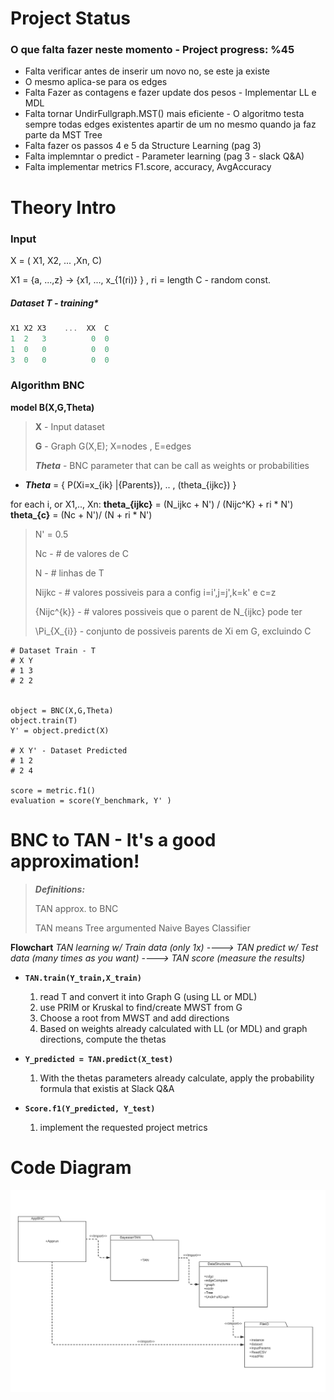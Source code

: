 # Project Status
  
### O que falta fazer neste momento -  Project progress: %45
 
 *  Falta verificar antes de inserir um novo no, se este ja existe
 *  O mesmo aplica-se para os edges
 *  Falta Fazer as contagens e fazer update dos pesos - Implementar LL e MDL
 *  Falta tornar UndirFullgraph.MST() mais eficiente - O algoritmo testa sempre todas edges existentes apartir de  um no mesmo quando ja faz parte da MST Tree 
 *  Falta fazer os passos 4 e 5 da Structure Learning (pag 3)
 *  Falta implemntar o predict - Parameter learning (pag 3 - slack Q&A)
 *  Falta implementar metrics F1.score, accuracy, AvgAccuracy



# Theory Intro 


### Input 
X = ( X1, X2, ... ,Xn, C)

X1 = {a, ...,z} -> {x1, ..., x_{1(ri)} }  , ri = length 
C - random const. 


##### Dataset T - training* 
```c
X1 X2 X3    ...  XX  C
1  2   3          0  0
1  0   0		  0	 0 
3  0   0          0  0
```


### Algorithm BNC 


**model B(X,G,Theta)**

> **X** - Input dataset
>
> **G** - Graph   G(X,E); X=nodes , E=edges 
>
> ***Theta*** -  BNC  parameter that can be call  as weights or probabilities 



* ***Theta*** = { P(Xi=x_{ik} |{Parents}), .. , (theta_{ijkc}) }

for each i, or X1,.., Xn:
**theta_{ijkc}** = (N_ijkc + N') / (Nijc^K} + ri \* N') 
**theta_{c}** = (Nc + N')/ (N + ri \* N') 

> N' = 0.5
>
> Nc - # de valores de C
>
> N - # linhas de T
>
> Nijkc - # valores possiveis para a config i=i',j=j',k=k' e c=z
>
> {Nijc^{k}} - # valores possiveis que o parent de N_{ijkc} pode ter
>
> \Pi_{X_{i}} - conjunto de possiveis parents de  Xi em G, excluindo C


```
# Dataset Train - T
# X Y
# 1 3
# 2 2


object = BNC(X,G,Theta)
object.train(T)
Y' = object.predict(X)

# X Y' - Dataset Predicted
# 1 2
# 2 4

score = metric.f1()
evaluation = score(Y_benchmark, Y' )
```
# BNC  to TAN - It's a good approximation!


>   ***Definitions:***
>
>    TAN approx. to BNC 
>
>    TAN means Tree argumented Naive Bayes Classifier 

**Flowchart**
*TAN learning w/ Train data (only 1x) ----> TAN predict w/ Test data (many times as you want) ----> TAN score (measure the results)* 

- **`TAN.train(Y_train,X_train)`** 
    1.  read T and convert it into Graph G (using LL or MDL)  
    2.  use PRIM or Kruskal to find/create MWST from G   
    3.  Choose a root from MWST and add directions
    4.  Based on weights already calculated with  LL (or MDL) and graph directions, compute the thetas 

- **`Y_predicted = TAN.predict(X_test)`**
    1. With the thetas parameters already calculate, apply the probability formula that existis at Slack Q&A

- **`Score.f1(Y_predicted, Y_test)`**
    1. implement the requested project metrics 


# Code Diagram 

![Packages Diagram](UML-POO1920-Packages.png)











